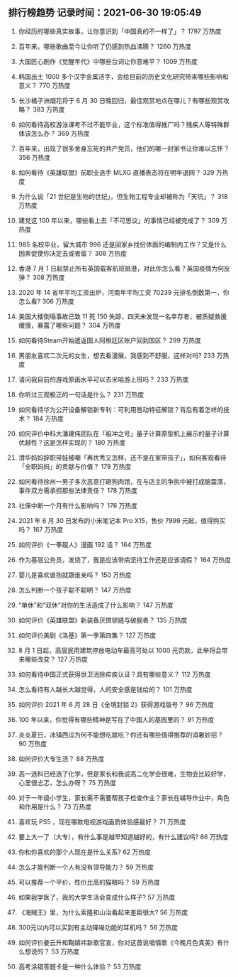 
## 排行榜趋势 记录时间：2021-06-30 19:05:49
  
  1. 你经历的哪些真实故事，让你意识到「中国真的不一样了」？ 1797 万热度
    
  2. 百年来，哪些歌曲至今让你听了仍感到热血沸腾？ 1260 万热度
    
  3. 大国匠心剧作《觉醒年代》中哪些台词让你意难平？ 1009 万热度
    
  4. 韩国出土 1000 多个汉字金属活字，会给目前的历史文化研究带来哪些影响和意义？ 770 万热度
    
  5. 长沙橘子洲烟花将于 6 月 30 日晚回归，最佳观赏地点在哪儿？有哪些观赏攻略？ 383 万热度
    
  6. 如何看待高校游泳课考不过不能毕业，这个标准值得推广吗？残疾人等特殊群体该怎么办？ 369 万热度
    
  7. 百年来，出现了很多舍身忘死的共产党员，他们的哪一封家书让你难以忘怀？ 356 万热度
    
  8. 如何看待《英雄联盟》前职业选手 MLXG 直播表态将在明年退网？ 329 万热度
    
  9. 为什么说「21 世纪是生物的世纪」，但生物工程专业却被称为「天坑」？ 318 万热度
    
  10. 建党这 100 年以来，哪些看上去「不可思议」的事情已经被完成了？ 309 万热度
    
  11. 985 名校毕业，留大城市 996 还是回家乡找份体面的编制内工作？又是什么因素促使你决定去或者留？ 308 万热度
    
  12. 香港 7 月 1 日起禁止所有英国载客航班抵港，对此你怎么看？英国疫情为何反弹？ 308 万热度
    
  13. 2020 年 14 省年平均工资出炉，河南年平均工资 70239 元排名倒数第一，你怎么看? 306 万热度
    
  14. 美国大楼倒塌事故已致 11 死 150 失踪，四天未发现一名幸存者，被质疑救援缓慢，暴露了哪些问题？ 304 万热度
    
  15. 如何看待Steam开始遣返国人阿根廷区账户回到国区？ 299 万热度
    
  16. 男朋友喜欢二次元的女生，想去看漫展，我感到不舒服，这样对吗? 233 万热度
    
  17. 请问我目前的游戏原画水平可以去米哈游上班吗？ 233 万热度
    
  18. 你听过三观极正的一句话是什么？ 231 万热度
    
  19. 如何看待华为公开设备解锁新专利：可利用唇动特征解锁？背后有着怎样的技术？ 184 万热度
    
  20. 如何评价中科大潘建伟团队在「祖冲之号」量子计算原型机上展示的量子计算优越性？这是怎样实现的？ 180 万热度
    
  21. 清华妈妈辞职带娃被嘲「再优秀又怎样，还不是在家带孩子」，如何客观看待「全职妈妈」的贡献与价值？ 179 万热度
    
  22. 如何看待徐州一男子多次恶意打砸狗肉馆，在与店主的争执中被打成脑震荡，事件双方需承担那些法律责任？ 178 万热度
    
  23. 社保中断一个月有什么影响吗？ 176 万热度
    
  24. 2021 年 6 月 30 日发布的小米笔记本 Pro X15，售价 7999 元起，值得购买吗？ 167 万热度
    
  25. 如何评价《一拳超人》漫画 192 话？ 164 万热度
    
  26. 作为基层公务员，发烧了，我是应该带病坚持工作还是应该请假？ 164 万热度
    
  27. 婴儿是喜欢谁抱就跟谁亲吗？ 150 万热度
    
  28. 怎么判断一个孩子聪不聪明？ 147 万热度
    
  29. “单休”和“双休”对你的生活造成了什么影响？ 147 万热度
    
  30. 如何评价《英雄联盟》新装备厌恨锁链与破舰者？ 135 万热度
    
  31. 如何评价美剧《洛基》第一季第四集？ 127 万热度
    
  32. 8 月 1 日起，高层民用建筑停放电动车最高可处以 1000 元罚款，此举将会带来哪些改变？ 127 万热度
    
  33. 如何看待中国正式获得世卫消除疟疾认证？具有哪些意义？ 112 万热度
    
  34. 怎么看待有人越长大越觉得，人的安全感是钱给的？ 101 万热度
    
  35. 如何评价 2021 年 6 月 28 日《全境封锁 2》获得游戏版号？ 96 万热度
    
  36. 100 年以来，你觉得有哪些精神是写在了中国人的基因里的？ 91 万热度
    
  37. 炎炎夏日，冰镇西瓜为何不能想吃就吃？你还有哪些值得推荐的消暑妙招？ 90 万热度
    
  38. 如何评价大专生活？ 88 万热度
    
  39. 高一选科已经选了化学，但是家长和我说高二化学会很难，生物会比较好学，心里很忐忑，怎么办呀？ 75 万热度
    
  40. 对于一年级小学生，家长需不需要帮孩子检查作业？家长在辅导作业中，角色和作用是什么？ 73 万热度
    
  41. 喜欢玩 PS5 ，现在哪款电视游戏画质体验感最好？ 71 万热度
    
  42. 要上大一了（大专），有什么事是越早知道越好的，有什么建议吗? 66 万热度
    
  43. 你和你喜欢的那个人现在是什么关系? 62 万热度
    
  44. 怎么才能判断一个人有没有领导能力？ 59 万热度
    
  45. 可以推荐一个平价，性价比高的猫粮吗？ 59 万热度
    
  46. 如果我学医了，我的大学生活会变成什么样子? 57 万热度
    
  47. 《海贼王》里，为什么索隆和山治看起来差距很大? 56 万热度
    
  48. 300元以内可以买到有主动降噪功能的耳机吗？ 56 万热度
    
  49. 如何评价姜云升和鞠婧祎新歌官宣，你对这首说唱情歌《今晚月色真美》有什么想说的？ 53 万热度
    
  50. 高考涂错答题卡是一种什么体验？ 53 万热度
    